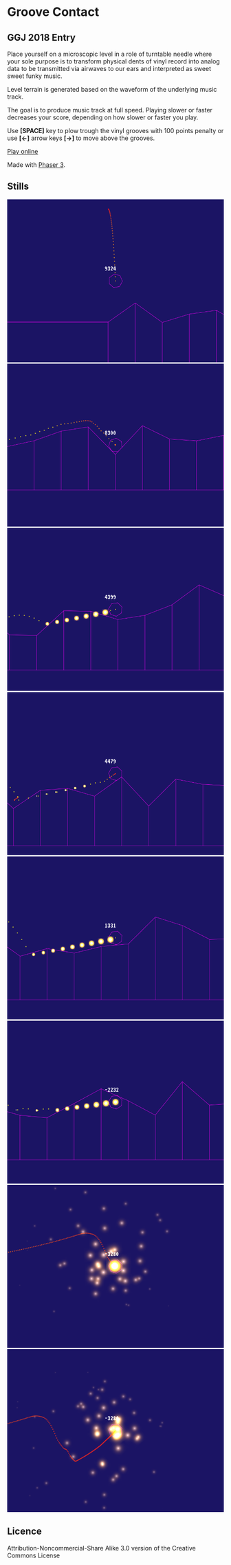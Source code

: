# Groove Contact
## GGJ 2018 Entry

Place yourself on a microscopic level in a role of turntable needle where your sole 
purpose is to transform physical dents of vinyl record into analog data to be transmitted 
via airwaves to our ears and interpreted as sweet sweet funky music.

Level terrain is generated based on the waveform of the underlying music track.

The goal is to produce music track at full speed. 
Playing slower or faster decreases your score, depending on how slower or faster you play.

Use **[SPACE]** key to plow trough the vinyl grooves with 100 points penalty or use **[<-]** arrow keys **[->]** to move above the grooves.

[Play online](https://pavle-goloskokovic.github.io/Groove-Contact-GGJ-2018/)

Made with [Phaser 3](https://github.com/photonstorm/phaser).

## Stills

![Still 1](https://raw.githubusercontent.com/pavle-goloskokovic/Groove-Contact-GGJ-2018/master/assets/images/stills/download%201.png)
![Still 2](https://raw.githubusercontent.com/pavle-goloskokovic/Groove-Contact-GGJ-2018/master/assets/images/stills/download%202.png)
![Still 3](https://raw.githubusercontent.com/pavle-goloskokovic/Groove-Contact-GGJ-2018/master/assets/images/stills/download%203.png)
![Still 4](https://raw.githubusercontent.com/pavle-goloskokovic/Groove-Contact-GGJ-2018/master/assets/images/stills/download%204.png)
![Still 5](https://raw.githubusercontent.com/pavle-goloskokovic/Groove-Contact-GGJ-2018/master/assets/images/stills/download%205.png)
![Still 6](https://raw.githubusercontent.com/pavle-goloskokovic/Groove-Contact-GGJ-2018/master/assets/images/stills/download%206.png)
![Still 7](https://raw.githubusercontent.com/pavle-goloskokovic/Groove-Contact-GGJ-2018/master/assets/images/stills/download%207.png)
![Still 8](https://raw.githubusercontent.com/pavle-goloskokovic/Groove-Contact-GGJ-2018/master/assets/images/stills/download%208.png)

## Licence

Attribution-Noncommercial-Share Alike 3.0 version of the Creative Commons License
